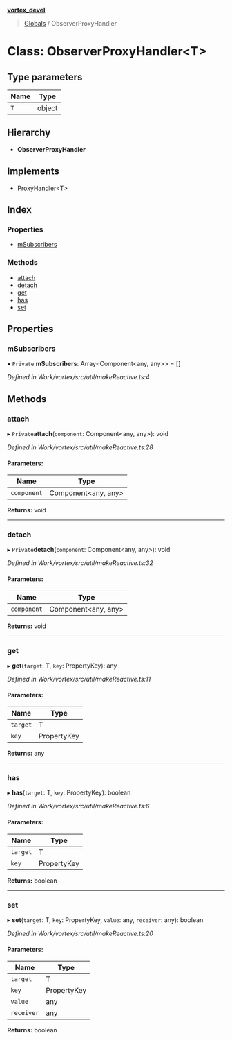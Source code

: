 **[vortex_devel](../README.md)**

> [Globals](../globals.md) / ObserverProxyHandler

# Class: ObserverProxyHandler\<T>

## Type parameters

Name | Type |
------ | ------ |
`T` | object |

## Hierarchy

* **ObserverProxyHandler**

## Implements

* ProxyHandler\<T>

## Index

### Properties

* [mSubscribers](observerproxyhandler.md#msubscribers)

### Methods

* [attach](observerproxyhandler.md#attach)
* [detach](observerproxyhandler.md#detach)
* [get](observerproxyhandler.md#get)
* [has](observerproxyhandler.md#has)
* [set](observerproxyhandler.md#set)

## Properties

### mSubscribers

• `Private` **mSubscribers**: Array\<Component\<any, any>> = []

*Defined in Work/vortex/src/util/makeReactive.ts:4*

## Methods

### attach

▸ `Private`**attach**(`component`: Component\<any, any>): void

*Defined in Work/vortex/src/util/makeReactive.ts:28*

#### Parameters:

Name | Type |
------ | ------ |
`component` | Component\<any, any> |

**Returns:** void

___

### detach

▸ `Private`**detach**(`component`: Component\<any, any>): void

*Defined in Work/vortex/src/util/makeReactive.ts:32*

#### Parameters:

Name | Type |
------ | ------ |
`component` | Component\<any, any> |

**Returns:** void

___

### get

▸ **get**(`target`: T, `key`: PropertyKey): any

*Defined in Work/vortex/src/util/makeReactive.ts:11*

#### Parameters:

Name | Type |
------ | ------ |
`target` | T |
`key` | PropertyKey |

**Returns:** any

___

### has

▸ **has**(`target`: T, `key`: PropertyKey): boolean

*Defined in Work/vortex/src/util/makeReactive.ts:6*

#### Parameters:

Name | Type |
------ | ------ |
`target` | T |
`key` | PropertyKey |

**Returns:** boolean

___

### set

▸ **set**(`target`: T, `key`: PropertyKey, `value`: any, `receiver`: any): boolean

*Defined in Work/vortex/src/util/makeReactive.ts:20*

#### Parameters:

Name | Type |
------ | ------ |
`target` | T |
`key` | PropertyKey |
`value` | any |
`receiver` | any |

**Returns:** boolean

